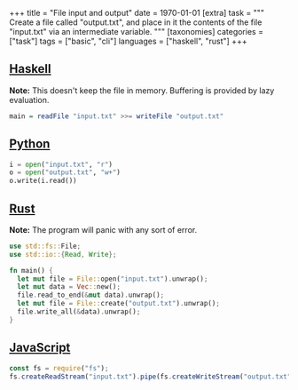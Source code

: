+++
title = "File input and output"
date = 1970-01-01
[extra]
task = """
  Create a file called "output.txt",
  and place in it the contents of the file "input.txt"
  via an intermediate variable.
"""
[taxonomies]
categories = ["task"]
tags = ["basic", "cli"]
languages = ["haskell", "rust"]
+++

## [Haskell](/languages/haskell)

**Note:**
This doesn't keep the file in memory.
Buffering is provided by lazy evaluation.

```haskell
main = readFile "input.txt" >>= writeFile "output.txt"
```


## [Python](/languages/python)

```python
i = open("input.txt", "r")
o = open("output.txt", "w+")
o.write(i.read())
```



## [Rust](/languages/rust)

**Note:**
The program will panic with any sort of error.

```rust
use std::fs::File;
use std::io::{Read, Write};

fn main() {
  let mut file = File::open("input.txt").unwrap();
  let mut data = Vec::new();
  file.read_to_end(&mut data).unwrap();
  let mut file = File::create("output.txt").unwrap();
  file.write_all(&data).unwrap();
}
```

## [JavaScript](/languages/javascript)

```javascript
const fs = require("fs");
fs.createReadStream("input.txt").pipe(fs.createWriteStream("output.txt"));
```
